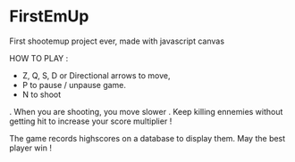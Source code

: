 # FirstEmUp

First shootemup project ever, made with javascript canvas

HOW TO PLAY :

- Z, Q, S, D or Directional arrows to move,
- P to pause / unpause game.
- N to shoot

. When you are shooting, you move slower
. Keep killing ennemies without getting hit to increase your score multiplier !

The game records highscores on a database to display them. May the best player win !
